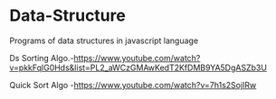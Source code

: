 # Data-Structure
Programs of data structures in javascript language

Ds Sorting Algo.-https://www.youtube.com/watch?v=pkkFqlG0Hds&list=PL2_aWCzGMAwKedT2KfDMB9YA5DgASZb3U

Quick Sort Algo -https://www.youtube.com/watch?v=7h1s2SojIRw
